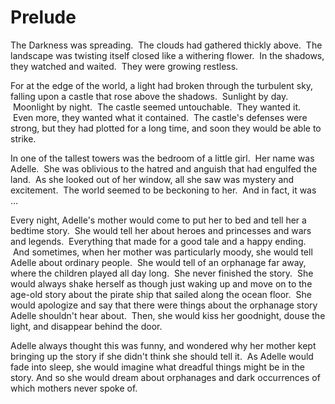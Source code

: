 # Prelude

The Darkness was spreading.  The clouds had gathered thickly above.  The
landscape was twisting itself closed like a withering flower.  In the
shadows, they watched and waited.  They were growing restless.

For at the edge of the world, a light had broken through the turbulent
sky, falling upon a castle that rose above the shadows.  Sunlight by
day.  Moonlight by night.  The castle seemed untouchable.  They wanted
it.  Even more, they wanted what it contained.  The castle's defenses
were strong, but they had plotted for a long time, and soon they would
be able to strike.

In one of the tallest towers was the bedroom of a little girl.  Her name
was Adelle.  She was oblivious to the hatred and anguish that had
engulfed the land.  As she looked out of her window, all she saw was
mystery and excitement.  The world seemed to be beckoning to her.  And
in fact, it was ...

Every night, Adelle's mother would come to put her to bed and tell her a
bedtime story.  She would tell her about heroes and princesses and wars
and legends.  Everything that made for a good tale and a happy ending.
 And sometimes, when her mother was particularly moody, she would tell
Adelle about ordinary people.  She would tell of an orphanage far away,
where the children played all day long.  She never finished the story.
 She would always shake herself as though just waking up and move on to
the age-old story about the pirate ship that sailed along the ocean
floor.  She would apologize and say that there were things about the
orphanage story Adelle shouldn't hear about.  Then, she would kiss her
goodnight, douse the light, and disappear behind the door.

Adelle always thought this was funny, and wondered why her mother kept
bringing up the story if she didn't think she should tell it.  As Adelle
would fade into sleep, she would imagine what dreadful things might be
in the story. And so she would dream about orphanages and dark
occurrences of which mothers never spoke of.

